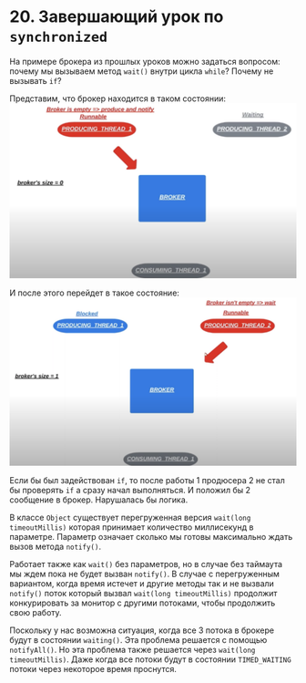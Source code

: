 # 20. Завершающий урок по `synchronized`

На примере брокера из прошлых уроков можно задаться вопросом: почему мы вызываем метод `wait()` внутри 
цикла `while`? Почему не вызывать `if`? 

Представим, что брокер находится в таком состоянии:
![1_state](../images/20/1_state.png)

И после этого перейдет в такое состояние:
![2_state](../images/20/2_state.png)

Если бы был задействован `if`, то после работы 1 продюсера 2 не стал бы проверять `if` а сразу начал выполняться.
И положил бы 2 сообщение в брокер. Нарушалась бы логика.

В классе `Object` существует перегруженная версия `wait(long timeoutMillis)` которая принимает 
количество миллисекунд в параметре. Параметр означает сколько мы готовы максимально ждать вызов метода `notify()`.

Работает также как `wait()` без параметров, но в случае без таймаута мы ждем пока не будет вызван `notify()`.
В случае с перегруженным вариантом, когда время истечет и другие методы так и не вызвали `notify()` поток
который вызвал `wait(long timeoutMillis)` продолжит конкурировать за монитор с другими потоками, чтобы продолжить
свою работу. 

Поскольку у нас возможна ситуация, когда все 3 потока в брокере будут в состоянии `waiting()`. Эта проблема решается
с помощью `notifyAll()`. Но эта проблема также решается через `wait(long timeoutMillis)`.
Даже когда все потоки будут в состоянии `TIMED_WAITING` потоки через некоторое время проснутся. 